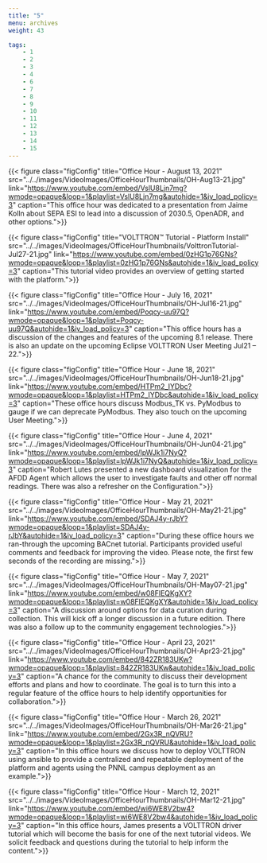 ```yaml
---
title: "5"
menu: archives
weight: 43

tags: 
    - 1
    - 2
    - 3
    - 4
    - 6
    - 7
    - 8
    - 9 
    - 10
    - 11
    - 12
    - 13
    - 14
    - 15
---
```



{{< figure class="figConfig" title="Office Hour - August 13, 2021" src="../../images/VideoImages/OfficeHourThumbnails/OH-Aug13-21.jpg" link="https://www.youtube.com/embed/VslU8Ljn7mg?wmode=opaque&loop=1&playlist=VslU8Ljn7mg&autohide=1&iv_load_policy=3" caption="This office hour was dedicated to a presentation from Jaime Kolln about SEPA ESI to lead into a discussion of 2030.5, OpenADR, and other options.">}}

{{< figure class="figConfig" title="VOLTTRON™ Tutorial - Platform Install" src="../../images/VideoImages/OfficeHourThumbnails/VolttronTutorial-Jul27-21.jpg" link="https://www.youtube.com/embed/0zHG1p76GNs?wmode=opaque&loop=1&playlist=0zHG1p76GNs&autohide=1&iv_load_policy=3" caption="This tutorial video provides an overview of getting started with the platform.">}}

{{< figure class="figConfig" title="Office Hour - July 16, 2021" src="../../images/VideoImages/OfficeHourThumbnails/OH-Jul16-21.jpg" link="https://www.youtube.com/embed/Poqcy-uu97Q?wmode=opaque&loop=1&playlist=Poqcy-uu97Q&autohide=1&iv_load_policy=3" caption="This office hours has a discussion of the changes and features of the upcoming 8.1 release. There is also an update on the upcoming Eclipse VOLTTRON User Meeting Jul21 – 22.">}}

{{< figure class="figConfig" title="Office Hour - June 18, 2021" src="../../images/VideoImages/OfficeHourThumbnails/OH-Jun18-21.jpg" link="https://www.youtube.com/embed/HTPm2_IYDbc?wmode=opaque&loop=1&playlist=HTPm2_IYDbc&autohide=1&iv_load_policy=3" caption="These office hours discuss Modbus_TK vs. PyModbus to gauge if we can deprecate PyModbus. They also touch on the upcoming User Meeting.">}}

{{< figure class="figConfig" title="Office Hour - June 4, 2021" src="../../images/VideoImages/OfficeHourThumbnails/OH-Jun04-21.jpg" link="https://www.youtube.com/embed/lpWJk1i7NyQ?wmode=opaque&loop=1&playlist=lpWJk1i7NyQ&autohide=1&iv_load_policy=3" caption="Robert Lutes presented a new dashboard visualization for the AFDD Agent which allows the user to investigate faults and other off normal readings. There was also a refresher on the Configuration.">}}

{{< figure class="figConfig" title="Office Hour - May 21, 2021" src="../../images/VideoImages/OfficeHourThumbnails/OH-May21-21.jpg" link="https://www.youtube.com/embed/SDAJ4y-rJbY?wmode=opaque&loop=1&playlist=SDAJ4y-rJbY&autohide=1&iv_load_policy=3" caption="During these office hours we ran-through the upcoming BACnet tutorial. Participants provided useful comments and feedback for improving the video. Please note, the first few seconds of the recording are missing.">}}

{{< figure class="figConfig" title="Office Hour - May 7, 2021" src="../../images/VideoImages/OfficeHourThumbnails/OH-May07-21.jpg" link="https://www.youtube.com/embed/w08FlEQKgXY?wmode=opaque&loop=1&playlist=w08FlEQKgXY&autohide=1&iv_load_policy=3" caption="A discussion around options for data curation during collection. This will kick off a longer discussion in a future edition. There was also a follow up to the community engagement technologies.">}}

{{< figure class="figConfig" title="Office Hour - April 23, 2021" src="../../images/VideoImages/OfficeHourThumbnails/OH-Apr23-21.jpg" link="https://www.youtube.com/embed/842ZR183UKw?wmode=opaque&loop=1&playlist=842ZR183UKw&autohide=1&iv_load_policy=3" caption="A chance for the community to discuss their development efforts and plans and how to coordinate. The goal is to turn this into a regular feature of the office hours to help identify opportunities for collaboration.">}}

{{< figure class="figConfig" title="Office Hour - March 26, 2021" src="../../images/VideoImages/OfficeHourThumbnails/OH-Mar26-21.jpg" link="https://www.youtube.com/embed/2Gx3R_nQVRU?wmode=opaque&loop=1&playlist=2Gx3R_nQVRU&autohide=1&iv_load_policy=3" caption="In this office hours we discuss how to deploy VOLTTRON using ansible to provide a centralized and repeatable deployment of the platform and agents using the PNNL campus deployment as an example.">}}

{{< figure class="figConfig" title="Office Hour - March 12, 2021" src="../../images/VideoImages/OfficeHourThumbnails/OH-Mar12-21.jpg" link="https://www.youtube.com/embed/wi6WE8V2bw4?wmode=opaque&loop=1&playlist=wi6WE8V2bw4&autohide=1&iv_load_policy=3" caption="In this office hours, James presents a VOLTTRON driver tutorial which will become the basis for one of the next tutorial videos. We solicit feedback and questions during the tutorial to help inform the content.">}}

